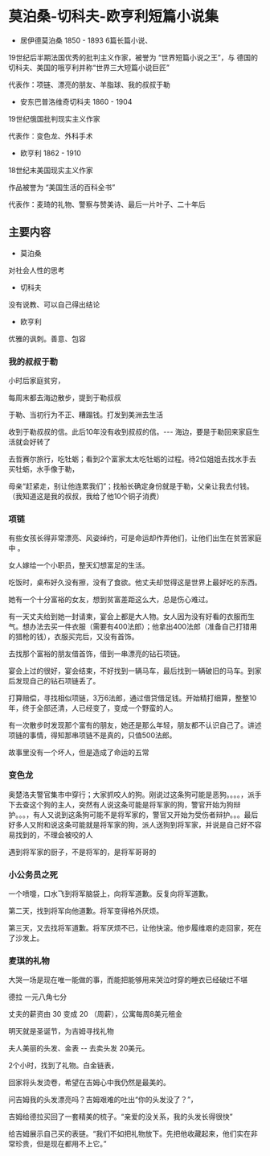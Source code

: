 # 莫泊桑-切科夫-欧亨利短篇小说集

- 居伊德莫泊桑 1850 - 1893 6篇长篇小说、

19世纪后半期法国优秀的批判主义作家，被誉为 “世界短篇小说之王”，与 德国的切科夫、美国的哦亨利并称“世界三大短篇小说巨匠”

代表作：项链、漂亮的朋友、羊脂球、我的叔叔于勒

- 安东巴普洛维奇切科夫 1860 - 1904

19世纪俄国批判现实主义作家

代表作：变色龙、外科手术

- 欧亨利 1862 - 1910

18世纪末美国现实主义作家

作品被誉为 “美国生活的百科全书”

代表作：麦琦的礼物、警察与赞美诗、最后一片叶子、二十年后

## 主要内容

- 莫泊桑

对社会人性的思考

- 切科夫

没有说教、可以自己得出结论

- 欧亨利

优雅的讽刺。善意、包容

### 我的叔叔于勒

小时后家庭贫穷，

每周末都去海边散步，提到于勒叔叔

于勒、当初行为不正、糟蹋钱。打发到美洲去生活

收到于勒叔叔的信。此后10年没有收到叔叔的信。--- 海边，要是于勒回来家庭生活就会好转了

去哲赛尔旅行，吃牡蛎；看到2个富家太太吃牡蛎的过程。待2位姐姐去找水手去买牡蛎，水手像于勒，

母亲“赶紧走，别让他连累我们”；找船长确定身份就是于勒，父亲让我去付钱。（我知道这是我的叔叔，我给了他10个铜子消费）

### 项链

有些女孩长得非常漂亮、风姿绰约，可是命运却作弄他们，让他们出生在贫苦家庭中 。

女人嫁给一个小职员，整天幻想富足的生活。

吃饭时，桌布好久没有擦，没有了食欲。他丈夫却觉得这是世界上最好吃的东西。

她有一个十分富裕的女友，想到贫富差距这么大，总是伤心难过。

有一天丈夫给到她一封请柬，宴会上都是大人物。女人因为没有好看的衣服而生气。想办法去买一件衣服（需要有400法郎）；他拿出400法郎（准备自己打猎用的猎枪的钱），衣服买完后，又没有首饰。

去找那个富裕的朋友借首饰，借到一串漂亮的钻石项链。

宴会上过的很好，宴会结束，不好找到一辆马车，最后找到一辆破旧的马车。到家后发现自己的钻石项链丢了。

打算赔偿，寻找相似项链，3万6法郎，通过借贷借足钱。开始精打细算，整整10年，终于全部还清，人已经变了，变成一个野蛮的人。

有一次散步时发现那个富有的朋友，她还是那么年轻，朋友都不认识自己了。讲述项链的事情，得知那串项链不是真的，只值500法郎。

故事里没有一个坏人，但是造成了命运的五常

### 变色龙

奥楚洛夫警官集市中穿行；大家抓咬人的狗。刚说过这条狗可能是恶狗。。。。，派手下去查这个狗的主人，突然有人说这条可能是将军家的狗，警官开始为狗辩护。。。，有人又说到这条狗可能不是将军家的，警官又开始为受伤者辩护。。。最后好多人又附和说这条可能就是将军家的狗，派人送狗到将军家，并说是自己好不容易找到的，不理会被咬的人

遇到将军家的厨子，不是将军的，是将军哥哥的

### 小公务员之死

一个喷嚏，口水飞到将军脑袋上，向将军道歉。反复向将军道歉。

第二天，找到将军向他道歉。将军变得格外厌烦。

第三天，又去找将军道歉。将军厌烦不已，让他快滚。他步履维艰的走回家，死在了沙发上。

### 麦琪的礼物

大哭一场是现在唯一能做的事，而能把能够用来哭泣时穿的睡衣已经破烂不堪

德拉 一元八角七分 

丈夫的薪资由 30 变成 20 （周薪），公寓每周8美元租金

明天就是圣诞节，为吉姆寻找礼物

夫人美丽的头发、金表 -- 去卖头发 20美元。

2个小时，找到了礼物。白金链表，

回家将头发烫卷，希望在吉姆心中我仍然是最美的。

问吉姆我的头发漂亮吗？吉姆艰难的吐出“你的头发没了？”，

吉姆给德拉买回了一套精美的梳子。“亲爱的没关系，我的头发长得很快”

给吉姆展示自己买的表链。“我们不如把礼物放下。先把他收藏起来，他们实在非常珍贵，但是现在都用不上它。”